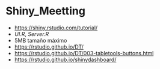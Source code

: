# Shiny_Meetting

 - https://shiny.rstudio.com/tutorial/
 - _UI.R_, _Server.R_
 - 5MB tamaño máximo
 - https://rstudio.github.io/DT/
 - https://rstudio.github.io/DT/003-tabletools-buttons.html
 - https://rstudio.github.io/shinydashboard/
